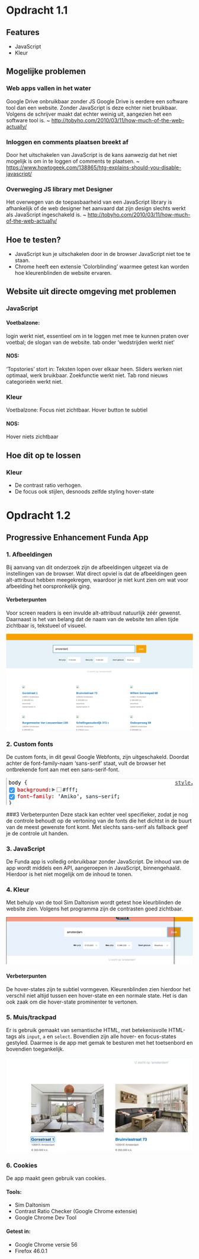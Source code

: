 # Opdracht 1.1

## Features
- JavaScript
- Kleur

## Mogelijke problemen

### Web apps vallen in het water
Google Drive onbruikbaar zonder JS
Google Drive is eerdere een software tool dan een website. Zonder JavaScript is deze echter niet bruikbaar. Volgens de schrijver maakt dat echter weinig uit, aangezien het een software tool is.
~ http://tobyho.com/2010/03/11/how-much-of-the-web-actually/

### Inloggen en comments plaatsen breekt af
Door het uitschakelen van JavaScript is de kans aanwezig dat het niet mogelijk is om in te loggen of comments te plaatsen.
~ https://www.howtogeek.com/138865/htg-explains-should-you-disable-javascript/

### Overweging JS library met Designer
Het overwegen van de toepasbaarheid van een JavaScript library is afhankelijk of de web designer het aanvaard dat zijn design slechts werkt als JavaScript ingeschakeld is.
~ http://tobyho.com/2010/03/11/how-much-of-the-web-actually/

## Hoe te testen?
- JavaScript kun je uitschakelen door in de browser JavaScript niet toe te staan.
- Chrome heeft een extensie ‘Colorblinding’ waarmee getest kan worden hoe kleurenblinden de website ervaren.

## Website uit directe omgeving met problemen

### JavaScript
#### Voetbalzone: 
login werkt niet, essentieel om in te loggen met mee te kunnen praten over voetbal; de slogan van de website.
tab onder ‘wedstrijden werkt niet’

#### NOS:
‘Topstories’ stort in: Teksten lopen over elkaar heen.
Sliders werken niet optimaal, werk bruikbaar.
Zoekfunctie werkt niet.
Tab rond nieuws categorieën werkt niet. 

### Kleur
Voetbalzone: 
Focus niet zichtbaar.
Hover button te subtiel

#### NOS:
Hover niets zichtbaar

## Hoe dit op te lossen
### Kleur
- De contrast ratio verhogen.
- De focus ook stijlen, desnoods zelfde styling hover-state


# Opdracht 1.2

## Progressive Enhancement Funda App

### 1. Afbeeldingen
Bij aanvang van dit onderzoek zijn de afbeeldingen uitgezet via de instellingen van de browser. Wat direct opviel is dat de afbeeldingen geen alt-attribuut hebben meegekregen, waardoor je niet kunt zien om wat voor afbeelding het oorspronkelijk ging.

#### Verbeterpunten
Voor screen readers is een invulde alt-attribuut natuurlijk zéér gewenst. Daarnaast is het van belang dat de naam van de website ten allen tijde zichtbaar is, tekstueel of visueel.

![alt tag](https://github.com/nooroel-imamdi/browser-technologies/blob/master/afbeeldingen.png?raw=true)


### 2. Custom fonts
De custom fonts, in dit geval Google Webfonts, zijn uitgeschakeld. Doordat achter de font-family-naam ‘sans-serif’ staat, vult de browser het ontbrekende font aan met een sans-serif-font.

![alt tag](https://github.com/nooroel-imamdi/browser-technologies/blob/master/fontstyle.png?raw=true)

###3 Verbeterpunten
Deze stack kan echter veel specifieker, zodat je nog de controle behoudt op de vertoning van de fonts die het dichtst in de buurt van de meest gewenste font komt. Met slechts sans-serif als fallback geef je de controle uit handen.


### 3. JavaScript
De Funda app is volledig onbruikbaar zonder JavaScript. De inhoud van de app wordt middels een API, aangeroepen in JavaScript, binnengehaald. Hierdoor is het niet mogelijk om de inhoud te tonen.


### 4. Kleur
Met behulp van de tool Sim Daltonism wordt getest hoe kleurblinden de website zien. Volgens het programma zijn de contrasten goed zichtbaar.

![alt tag](https://github.com/nooroel-imamdi/browser-technologies/blob/master/kleuren.png?raw=true)

#### Verbeterpunten
De hover-states zijn te subtiel vormgeven. Kleurenblinden zien hierdoor het verschil niet altijd tussen een hover-state en een normale state. Het is dan ook zaak om die hover-state prominenter te vertonen.


### 5. Muis/trackpad
Er is gebruik gemaakt van semantische HTML, met betekenisvolle HTML-tags als `input`, `a` en `select`. Bovendien zijn alle hover- en focus-states gestyled. Daarmee is de app met gemak te besturen met het toetsenbord en bovendien toegankelijk.

![alt tag](https://github.com/nooroel-imamdi/browser-technologies/blob/master/muistrack.png?raw=true)

### 6. Cookies
De app maakt geen gebruik van cookies.

#### Tools:
- Sim Daltonism
- Contrast Ratio Checker (Google Chrome extensie)
- Google Chrome Dev Tool

#### Getest in:
- Google Chrome versie 56
- Firefox 46.0.1
